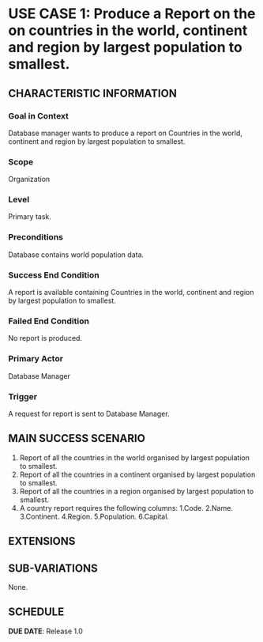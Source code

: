 # USE CASE 1: Produce a Report on the on countries in the world, continent and region by largest population to smallest.

## CHARACTERISTIC INFORMATION

### Goal in Context

Database manager wants to produce a report on Countries in the world, continent and region by largest population to smallest.

### Scope

Organization

### Level

Primary task.

### Preconditions

Database contains world population data.

### Success End Condition

A report is available containing Countries in the world, continent and region by largest population to smallest.

### Failed End Condition

No report is produced.

### Primary Actor

Database Manager

### Trigger

A request for report is sent to Database Manager.

## MAIN SUCCESS SCENARIO

1. Report of all the countries in the world organised by largest population to smallest.
2. Report of all the countries in a continent organised by largest population to smallest.
3. Report of all the countries in a region organised by largest population to smallest.
4. A country report requires the following columns:
   1.Code.
   2.Name.
   3.Continent.
   4.Region.
   5.Population.
   6.Capital.

## EXTENSIONS



## SUB-VARIATIONS

None.

## SCHEDULE

**DUE DATE**: Release 1.0